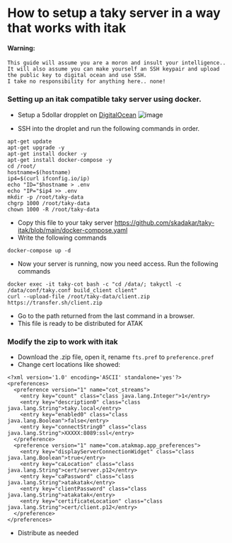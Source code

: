 # How to setup a taky server in a way that works with itak

#### Warning: 
```
This guide will assume you are a moron and insult your intelligence.. 
It will also assume you can make yourself an SSH keypair and upload the public key to digital ocean and use SSH. 
I take no responsibility for anything here.. none!
```

### Setting up an itak compatible taky server using docker.

* Setup a 5dollar dropplet on [DigitalOcean](https://digitalocean.com)
![image](https://user-images.githubusercontent.com/25975089/162523986-470dbc4b-65dc-44db-a32f-a07b39c645f8.png)

* SSH into the droplet and run the following commands in order.
```
apt-get update
apt-get upgrade -y
apt-get install docker -y
apt-get install docker-compose -y
cd /root/
hostname=$(hostname)
ip4=$(curl ifconfig.io/ip)
echo "ID="$hostname > .env
echo "IP="$ip4 >> .env
mkdir -p /root/taky-data
chgrp 1000 /root/taky-data
chown 1000 -R /root/taky-data
```
* Copy this file to your taky server https://github.com/skadakar/taky-itak/blob/main/docker-compose.yaml
* Write the following commands
```
docker-compose up -d
```
* Now your server is running, now you need access. Run the following commands
```
docker exec -it taky-cot bash -c "cd /data/; takyctl -c /data/conf/taky.conf build_client client"
curl --upload-file /root/taky-data/client.zip https://transfer.sh/client.zip
```

* Go to the path returned from the last command in a browser.
* This file is ready to be distributed for ATAK

### Modify the zip to work with itak
* Download the .zip file, open it, rename `fts.pref` to `preference.pref`
* Change cert locations like showed:
```
<?xml version='1.0' encoding='ASCII' standalone='yes'?>
<preferences>
  <preference version="1" name="cot_streams">
    <entry key="count" class="class java.lang.Integer">1</entry>
    <entry key="description0" class="class java.lang.String">taky.local</entry>
    <entry key="enabled0" class="class java.lang.Boolean">false</entry>
    <entry key="connectString0" class="class java.lang.String">XXXXX:8089:ssl</entry>
  </preference>
  <preference version="1" name="com.atakmap.app_preferences">
    <entry key="displayServerConnectionWidget" class="class java.lang.Boolean">true</entry>
    <entry key="caLocation" class="class java.lang.String">cert/server.p12</entry>
    <entry key="caPassword" class="class java.lang.String">atakatak</entry>
    <entry key="clientPassword" class="class java.lang.String">atakatak</entry>
    <entry key="certificateLocation" class="class java.lang.String">cert/client.p12</entry>
  </preference>
</preferences>
```
* Distribute as needed
